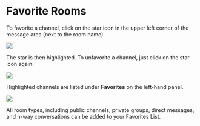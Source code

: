 # Favorite Rooms

To favorite a channel, click on the star icon in the upper left corner of the message area (next to the room name).

![](/images/ucc-favourite1.png)

The star is then highlighted. To unfavorite a channel, just click on the star icon again.

![](/images/ucc-favourite2.png)

Highlighted channels are listed under **Favorites** on the left-hand panel. 

![](/images/ucc-favourite3.png)

All room types, including public channels, private groups, direct messages, and n-way
conversations can be added to your Favorites List.
